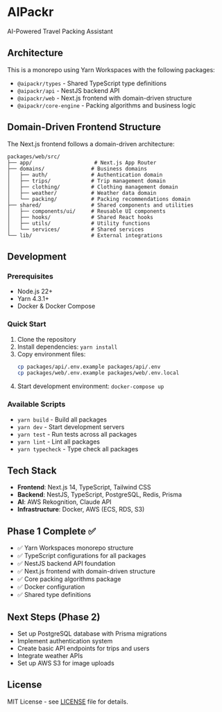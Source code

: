 # AIPackr

AI-Powered Travel Packing Assistant

## Architecture

This is a monorepo using Yarn Workspaces with the following packages:

- `@aipackr/types` - Shared TypeScript type definitions
- `@aipackr/api` - NestJS backend API
- `@aipackr/web` - Next.js frontend with domain-driven structure
- `@aipackr/core-engine` - Packing algorithms and business logic

## Domain-Driven Frontend Structure

The Next.js frontend follows a domain-driven architecture:

```
packages/web/src/
├── app/                    # Next.js App Router
├── domains/               # Business domains
│   ├── auth/              # Authentication domain
│   ├── trips/             # Trip management domain
│   ├── clothing/          # Clothing management domain
│   ├── weather/           # Weather data domain
│   └── packing/           # Packing recommendations domain
├── shared/                # Shared components and utilities
│   ├── components/ui/     # Reusable UI components
│   ├── hooks/             # Shared React hooks
│   ├── utils/             # Utility functions
│   └── services/          # Shared services
└── lib/                   # External integrations
```

## Development

### Prerequisites

- Node.js 22+
- Yarn 4.3.1+
- Docker & Docker Compose

### Quick Start

1. Clone the repository
2. Install dependencies: `yarn install`
3. Copy environment files:
   ```bash
   cp packages/api/.env.example packages/api/.env
   cp packages/web/.env.example packages/web/.env.local
   ```
4. Start development environment: `docker-compose up`

### Available Scripts

- `yarn build` - Build all packages
- `yarn dev` - Start development servers
- `yarn test` - Run tests across all packages
- `yarn lint` - Lint all packages
- `yarn typecheck` - Type check all packages

## Tech Stack

- **Frontend**: Next.js 14, TypeScript, Tailwind CSS
- **Backend**: NestJS, TypeScript, PostgreSQL, Redis, Prisma
- **AI**: AWS Rekognition, Claude API
- **Infrastructure**: Docker, AWS (ECS, RDS, S3)

## Phase 1 Complete ✅

- ✅ Yarn Workspaces monorepo structure
- ✅ TypeScript configurations for all packages
- ✅ NestJS backend API foundation
- ✅ Next.js frontend with domain-driven structure
- ✅ Core packing algorithms package
- ✅ Docker configuration
- ✅ Shared type definitions

## Next Steps (Phase 2)

- Set up PostgreSQL database with Prisma migrations
- Implement authentication system
- Create basic API endpoints for trips and users
- Integrate weather APIs
- Set up AWS S3 for image uploads

## License

MIT License - see [LICENSE](LICENSE) file for details.